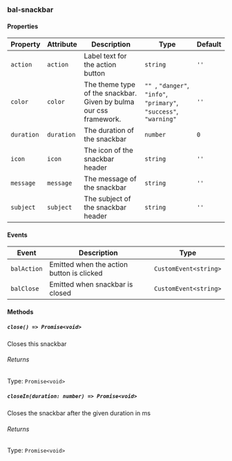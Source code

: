 ### bal-snackbar


#### Properties

| Property   | Attribute  | Description                                                       | Type                                                                        | Default |
| ---------- | ---------- | ----------------------------------------------------------------- | --------------------------------------------------------------------------- | ------- |
| `action`   | `action`   | Label text for the action button                                  | `string`                                                                    | `''`    |
| `color`    | `color`    | The theme type of the snackbar. Given by bulma our css framework. | `"" `, ` "danger" `, ` "info" `, ` "primary" `, ` "success" `, ` "warning"` | `''`    |
| `duration` | `duration` | The duration of the snackbar                                      | `number`                                                                    | `0`     |
| `icon`     | `icon`     | The icon of the snackbar header                                   | `string`                                                                    | `''`    |
| `message`  | `message`  | The message of the snackbar                                       | `string`                                                                    | `''`    |
| `subject`  | `subject`  | The subject of the snackbar header                                | `string`                                                                    | `''`    |


#### Events

| Event       | Description                               | Type                  |
| ----------- | ----------------------------------------- | --------------------- |
| `balAction` | Emitted when the action button is clicked | `CustomEvent<string>` |
| `balClose`  | Emitted when snackbar is closed           | `CustomEvent<string>` |


#### Methods

##### `close() => Promise<void>`

Closes this snackbar

###### Returns

Type: `Promise<void>`



##### `closeIn(duration: number) => Promise<void>`

Closes the snackbar after the given duration in ms

###### Returns

Type: `Promise<void>`



